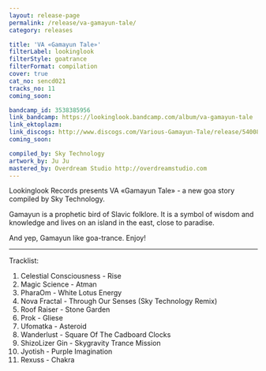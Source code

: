 ```yaml
---
layout: release-page
permalink: /release/va-gamayun-tale/
category: releases

title: 'VA «Gamayun Tale»'
filterLabel: lookinglook
filterStyle: goatrance
filterFormat: compilation
cover: true
cat_no: sencd021
tracks_no: 11
coming_soon: 

bandcamp_id: 3538385956
link_bandcamp: https://lookinglook.bandcamp.com/album/va-gamayun-tale
link_ektoplazm: 
link_discogs: http://www.discogs.com/Various-Gamayun-Tale/release/5400874
coming_soon: 

compiled_by: Sky Technology
artwork_by: Ju Ju
mastered_by: Overdream Studio http://overdreamstudio.com
---
```


Lookinglook Records presents VA «Gamayun Tale» - a new goa story compiled by Sky Technology.

Gamayun is a prophetic bird of Slavic folklore. It is a symbol of wisdom and knowledge and lives on an island in the east, close to paradise.

And yep, Gamayun like goa-trance. Enjoy!

---
Tracklist:

01. Celestial Consciousness - Rise
02. Magic Science - Atman
03. PharaOm - White Lotus Energy
04. Nova Fractal - Through Our Senses (Sky Technology Remix)
05. Roof Raiser - Stone Garden
06. Prok - Gliese
07. Ufomatka - Asteroid
08. Wanderlust - Square Of The Cadboard Clocks
09. ShizoLizer Gin - Skygravity Trance Mission
10. Jyotish - Purple Imagination
11. Rexuss - Chakra
